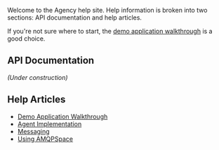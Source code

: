 <head><link rel="stylesheet" href="style.css"></head>

Welcome to the Agency help site. Help information is broken into two sections:
API documentation and help articles.

If you're not sure where to start, the
[demo application walkthrough](./articles/walkthrough.md)
is a good choice.

## API Documentation

_(Under construction)_

## Help Articles

* [Demo Application Walkthrough](./articles/walkthrough.md)
* [Agent Implementation](./articles/agent_implementation.md)
* [Messaging](./articles/messaging.md)
* [Using AMQPSpace](./articles/using_amqpspace.md)
